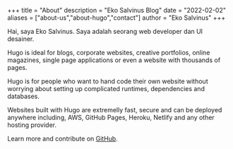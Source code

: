 +++
title = "About"
description = "Eko Salvinus Blog"
date = "2022-02-02"
aliases = ["about-us","about-hugo","contact"]
author = "Eko Salvinus"
+++

Hai, saya Eko Salvinus. Saya adalah seorang web developer dan UI desainer.

Hugo is ideal for blogs, corporate websites, creative portfolios, online magazines, single page applications or even a website with thousands of pages.

Hugo is for people who want to hand code their own website without worrying about setting up complicated runtimes, dependencies and databases.

Websites built with Hugo are extremelly fast, secure and can be deployed anywhere including, AWS, GitHub Pages, Heroku, Netlify and any other hosting provider.

Learn more and contribute on [GitHub](https://github.com/gohugoio).



